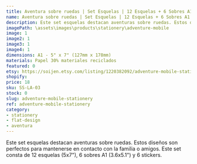 ```yaml
---
title: Aventura sobre ruedas | Set Esquelas | 12 Esquelas + 6 Sobres A1 + Stickers
name: Aventura sobre ruedas | Set Esquelas | 12 Esquelas + 6 Sobres A1 + Stickers
description: Este set esquelas destacan aventuras sobre ruedas. Estos diseños son perfectos para mantenerse en contacto con la familia o amigos. Este set consta de 12 esquelas (5x7"), 6 sobres A1 (3.6x5.1") y 6 stickers.
imagePath: \assets\images\products\stationery\adventure-mobile
image: 1
image2: 1
image3: 1
image4: 1
dimensions: A1 - 5" x 7" (127mm x 178mm)
materials: Papel 30% materiales reciclados
featured: 0
etsy: https://soijen.etsy.com/listing/1220382092/adventure-mobile-stationery-set-12?utm_source=Copy&utm_medium=ListingManager&utm_campaign=Share&utm_term=so.lmsm&share_time=1695258442537
shopify: 
price: 18
sku: SS-LA-03
stock: 0
slug: adventure-mobile-stationery
ref: adventure-mobile-stationery
category:
- stationery
- flat-design
- aventura
---
```

Este set esquelas destacan aventuras sobre ruedas. Estos diseños son perfectos para mantenerse en contacto con la familia o amigos. Este set consta de 12 esquelas (5x7"), 6 sobres A1 (3.6x5.1") y 6 stickers.
